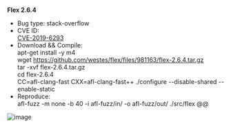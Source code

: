**Flex 2.6.4**   
* Bug type: stack-overflow   
* CVE ID:    
[CVE-2019-6293](https://cve.mitre.org/cgi-bin/cvename.cgi?name=CVE-2019-6293)   
* Download && Compile:   
apt-get install -y m4    
wget https://github.com/westes/flex/files/981163/flex-2.6.4.tar.gz    
tar -xvf flex-2.6.4.tar.gz    
cd flex-2.6.4    
CC=afl-clang-fast CXX=afl-clang-fast++ ./configure --disable-shared --enable-static      
* Reproduce:   
afl-fuzz -m none -b 40 -i afl-fuzz/in/ -o afl-fuzz/out/ ./src/flex @@    

![image](https://user-images.githubusercontent.com/76025773/201915136-120a433a-3d40-4fea-9ccc-ebe7d16560fa.png)
